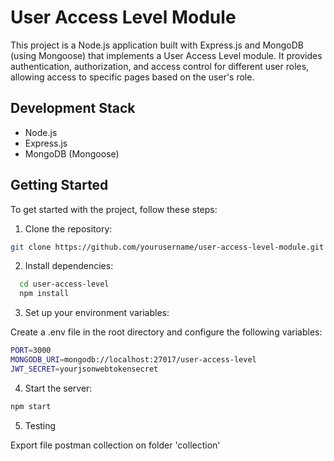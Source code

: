 # User Access Level Module

This project is a Node.js application built with Express.js and MongoDB (using Mongoose) that implements a User Access Level module. It provides authentication, authorization, and access control for different user roles, allowing access to specific pages based on the user's role.

## Development Stack

- Node.js
- Express.js
- MongoDB (Mongoose)

## Getting Started

To get started with the project, follow these steps:

1. Clone the repository:

```bash
git clone https://github.com/yourusername/user-access-level-module.git
```

2. Install dependencies:

```bash
  cd user-access-level
  npm install
```

3. Set up your environment variables:

Create a .env file in the root directory and configure the following variables:

```bash
PORT=3000
MONGODB_URI=mongodb://localhost:27017/user-access-level
JWT_SECRET=yourjsonwebtokensecret
```

4. Start the server:

```bash
npm start
```

5. Testing

Export file postman collection on folder 'collection'
